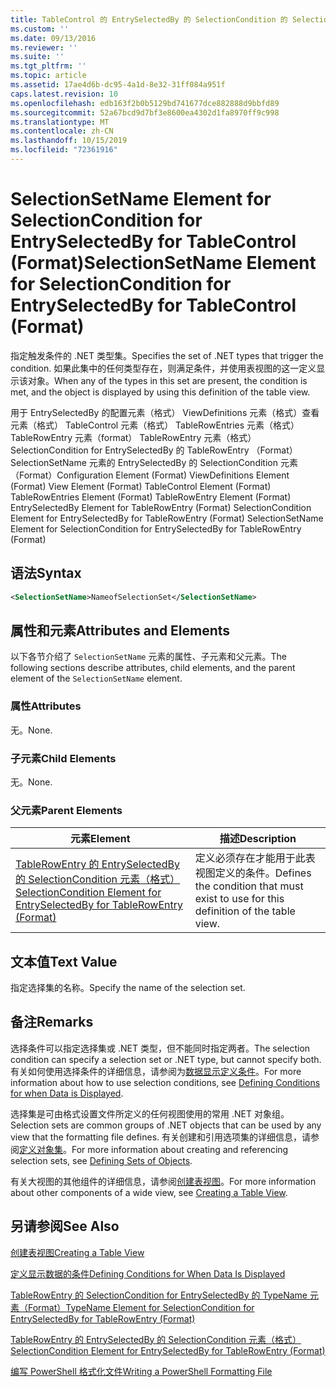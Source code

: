 ```yaml
---
title: TableControl 的 EntrySelectedBy 的 SelectionCondition 的 SelectionSetName 元素（格式） |Microsoft Docs
ms.custom: ''
ms.date: 09/13/2016
ms.reviewer: ''
ms.suite: ''
ms.tgt_pltfrm: ''
ms.topic: article
ms.assetid: 17ae4d6b-dc95-4a1d-8e32-31ff084a951f
caps.latest.revision: 10
ms.openlocfilehash: edb163f2b0b5129bd741677dce882888d9bbfd89
ms.sourcegitcommit: 52a67bcd9d7bf3e8600ea4302d1fa8970ff9c998
ms.translationtype: MT
ms.contentlocale: zh-CN
ms.lasthandoff: 10/15/2019
ms.locfileid: "72361916"
---
```

# <a name="selectionsetname-element-for-selectioncondition-for-entryselectedby-for-tablecontrol-format"></a><span data-ttu-id="145b4-102">SelectionSetName Element for SelectionCondition for EntrySelectedBy for TableControl (Format)</span><span class="sxs-lookup"><span data-stu-id="145b4-102">SelectionSetName Element for SelectionCondition for EntrySelectedBy for TableControl (Format)</span></span>

<span data-ttu-id="145b4-103">指定触发条件的 .NET 类型集。</span><span class="sxs-lookup"><span data-stu-id="145b4-103">Specifies the set of .NET types that trigger the condition.</span></span> <span data-ttu-id="145b4-104">如果此集中的任何类型存在，则满足条件，并使用表视图的这一定义显示该对象。</span><span class="sxs-lookup"><span data-stu-id="145b4-104">When any of the types in this set are present, the condition is met, and the object is displayed by using this definition of the table view.</span></span>

<span data-ttu-id="145b4-105">用于 EntrySelectedBy 的配置元素（格式） ViewDefinitions 元素（格式）查看元素（格式） TableControl 元素（格式） TableRowEntries 元素（格式） TableRowEntry 元素（format） TableRowEntry 元素（格式）SelectionCondition for EntrySelectedBy 的 TableRowEntry （Format） SelectionSetName 元素的 EntrySelectedBy 的 SelectionCondition 元素（Format）</span><span class="sxs-lookup"><span data-stu-id="145b4-105">Configuration Element (Format) ViewDefinitions Element (Format) View Element (Format) TableControl Element (Format) TableRowEntries Element (Format) TableRowEntry Element (Format) EntrySelectedBy Element for TableRowEntry (Format) SelectionCondition Element for EntrySelectedBy for TableRowEntry (Format) SelectionSetName Element for SelectionCondition for EntrySelectedBy for TableRowEntry (Format)</span></span>

## <a name="syntax"></a><span data-ttu-id="145b4-106">语法</span><span class="sxs-lookup"><span data-stu-id="145b4-106">Syntax</span></span>

```xml
<SelectionSetName>NameofSelectionSet</SelectionSetName>
```

## <a name="attributes-and-elements"></a><span data-ttu-id="145b4-107">属性和元素</span><span class="sxs-lookup"><span data-stu-id="145b4-107">Attributes and Elements</span></span>

<span data-ttu-id="145b4-108">以下各节介绍了 `SelectionSetName` 元素的属性、子元素和父元素。</span><span class="sxs-lookup"><span data-stu-id="145b4-108">The following sections describe attributes, child elements, and the parent element of the `SelectionSetName` element.</span></span>

### <a name="attributes"></a><span data-ttu-id="145b4-109">属性</span><span class="sxs-lookup"><span data-stu-id="145b4-109">Attributes</span></span>

<span data-ttu-id="145b4-110">无。</span><span class="sxs-lookup"><span data-stu-id="145b4-110">None.</span></span>

### <a name="child-elements"></a><span data-ttu-id="145b4-111">子元素</span><span class="sxs-lookup"><span data-stu-id="145b4-111">Child Elements</span></span>

<span data-ttu-id="145b4-112">无。</span><span class="sxs-lookup"><span data-stu-id="145b4-112">None.</span></span>

### <a name="parent-elements"></a><span data-ttu-id="145b4-113">父元素</span><span class="sxs-lookup"><span data-stu-id="145b4-113">Parent Elements</span></span>

|<span data-ttu-id="145b4-114">元素</span><span class="sxs-lookup"><span data-stu-id="145b4-114">Element</span></span>|<span data-ttu-id="145b4-115">描述</span><span class="sxs-lookup"><span data-stu-id="145b4-115">Description</span></span>|
|-------------|-----------------|
|[<span data-ttu-id="145b4-116">TableRowEntry 的 EntrySelectedBy 的 SelectionCondition 元素（格式）</span><span class="sxs-lookup"><span data-stu-id="145b4-116">SelectionCondition Element for EntrySelectedBy for TableRowEntry (Format)</span></span>](./selectioncondition-element-for-entryselectedby-for-tablecontrol-format.md)|<span data-ttu-id="145b4-117">定义必须存在才能用于此表视图定义的条件。</span><span class="sxs-lookup"><span data-stu-id="145b4-117">Defines the condition that must exist to use for this definition of the table view.</span></span>|

## <a name="text-value"></a><span data-ttu-id="145b4-118">文本值</span><span class="sxs-lookup"><span data-stu-id="145b4-118">Text Value</span></span>

<span data-ttu-id="145b4-119">指定选择集的名称。</span><span class="sxs-lookup"><span data-stu-id="145b4-119">Specify the name of the selection set.</span></span>

## <a name="remarks"></a><span data-ttu-id="145b4-120">备注</span><span class="sxs-lookup"><span data-stu-id="145b4-120">Remarks</span></span>

<span data-ttu-id="145b4-121">选择条件可以指定选择集或 .NET 类型，但不能同时指定两者。</span><span class="sxs-lookup"><span data-stu-id="145b4-121">The selection condition can specify a selection set or .NET type, but cannot specify both.</span></span> <span data-ttu-id="145b4-122">有关如何使用选择条件的详细信息，请参阅为[数据显示定义条件](./defining-conditions-for-displaying-data.md)。</span><span class="sxs-lookup"><span data-stu-id="145b4-122">For more information about how to use selection conditions, see [Defining Conditions for when Data is Displayed](./defining-conditions-for-displaying-data.md).</span></span>

<span data-ttu-id="145b4-123">选择集是可由格式设置文件所定义的任何视图使用的常用 .NET 对象组。</span><span class="sxs-lookup"><span data-stu-id="145b4-123">Selection sets are common groups of .NET objects that can be used by any view that the formatting file defines.</span></span> <span data-ttu-id="145b4-124">有关创建和引用选项集的详细信息，请参阅[定义对象集](./defining-selection-sets.md)。</span><span class="sxs-lookup"><span data-stu-id="145b4-124">For more information about creating and referencing selection sets, see [Defining Sets of Objects](./defining-selection-sets.md).</span></span>

<span data-ttu-id="145b4-125">有关大视图的其他组件的详细信息，请参阅[创建表视图](./creating-a-table-view.md)。</span><span class="sxs-lookup"><span data-stu-id="145b4-125">For more information about other components of a wide view, see [Creating a Table View](./creating-a-table-view.md).</span></span>

## <a name="see-also"></a><span data-ttu-id="145b4-126">另请参阅</span><span class="sxs-lookup"><span data-stu-id="145b4-126">See Also</span></span>

[<span data-ttu-id="145b4-127">创建表视图</span><span class="sxs-lookup"><span data-stu-id="145b4-127">Creating a Table View</span></span>](./creating-a-table-view.md)

[<span data-ttu-id="145b4-128">定义显示数据的条件</span><span class="sxs-lookup"><span data-stu-id="145b4-128">Defining Conditions for When Data Is Displayed</span></span>](./defining-conditions-for-displaying-data.md)

[<span data-ttu-id="145b4-129">TableRowEntry 的 SelectionCondition for EntrySelectedBy 的 TypeName 元素（Format）</span><span class="sxs-lookup"><span data-stu-id="145b4-129">TypeName Element for SelectionCondition for EntrySelectedBy for TableRowEntry (Format)</span></span>](./typename-element-for-selectioncondition-for-entryselectedby-for-tablecontrol-format.md)

[<span data-ttu-id="145b4-130">TableRowEntry 的 EntrySelectedBy 的 SelectionCondition 元素（格式）</span><span class="sxs-lookup"><span data-stu-id="145b4-130">SelectionCondition Element for EntrySelectedBy for TableRowEntry (Format)</span></span>](./selectioncondition-element-for-entryselectedby-for-tablecontrol-format.md)

[<span data-ttu-id="145b4-131">编写 PowerShell 格式化文件</span><span class="sxs-lookup"><span data-stu-id="145b4-131">Writing a PowerShell Formatting File</span></span>](./writing-a-powershell-formatting-file.md)
